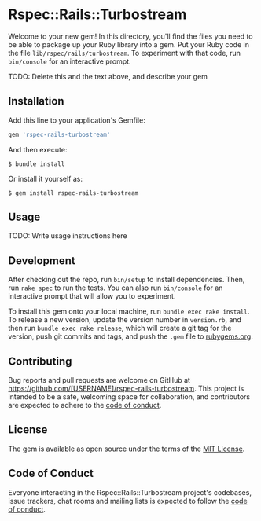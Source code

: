 # Rspec::Rails::Turbostream

Welcome to your new gem! In this directory, you'll find the files you need to be able to package up your Ruby library into a gem. Put your Ruby code in the file `lib/rspec/rails/turbostream`. To experiment with that code, run `bin/console` for an interactive prompt.

TODO: Delete this and the text above, and describe your gem

## Installation

Add this line to your application's Gemfile:

```ruby
gem 'rspec-rails-turbostream'
```

And then execute:

    $ bundle install

Or install it yourself as:

    $ gem install rspec-rails-turbostream

## Usage

TODO: Write usage instructions here

## Development

After checking out the repo, run `bin/setup` to install dependencies. Then, run `rake spec` to run the tests. You can also run `bin/console` for an interactive prompt that will allow you to experiment.

To install this gem onto your local machine, run `bundle exec rake install`. To release a new version, update the version number in `version.rb`, and then run `bundle exec rake release`, which will create a git tag for the version, push git commits and tags, and push the `.gem` file to [rubygems.org](https://rubygems.org).

## Contributing

Bug reports and pull requests are welcome on GitHub at https://github.com/[USERNAME]/rspec-rails-turbostream. This project is intended to be a safe, welcoming space for collaboration, and contributors are expected to adhere to the [code of conduct](https://github.com/[USERNAME]/rspec-rails-turbostream/blob/master/CODE_OF_CONDUCT.md).


## License

The gem is available as open source under the terms of the [MIT License](https://opensource.org/licenses/MIT).

## Code of Conduct

Everyone interacting in the Rspec::Rails::Turbostream project's codebases, issue trackers, chat rooms and mailing lists is expected to follow the [code of conduct](https://github.com/[USERNAME]/rspec-rails-turbostream/blob/master/CODE_OF_CONDUCT.md).
